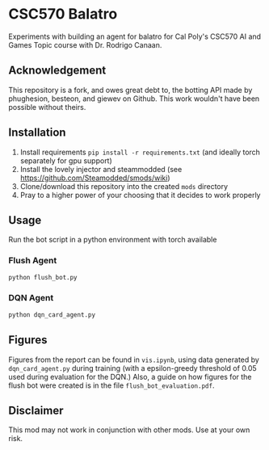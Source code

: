 # CSC570 Balatro

Experiments with building an agent for balatro for Cal Poly's CSC570 AI and
Games Topic course with Dr. Rodrigo Canaan.

## Acknowledgement

This repository is a fork, and owes great debt to, the botting API made by
phughesion, besteon, and giewev on Github. This work wouldn't have been possible
without theirs.

## Installation

1. Install requirements `pip install -r requirements.txt` (and ideally torch separately for gpu support)
2. Install the lovely injector and steammodded (see https://github.com/Steamodded/smods/wiki)
3. Clone/download this repository into the created `mods` directory
4. Pray to a higher power of your choosing that it decides to work properly

## Usage

Run the bot script in a python environment with torch available

### Flush Agent

```bash
python flush_bot.py
```

### DQN Agent

```bash
python dqn_card_agent.py
```

## Figures

Figures from the report can be found in `vis.ipynb`, using data generated by
`dqn_card_agent.py` during training (with a epsilon-greedy
threshold of 0.05 used during evaluation for the DQN.) Also, a guide on how
figures for the flush bot were created is in the file `flush_bot_evaluation.pdf`.

## Disclaimer

This mod may not work in conjunction with other mods. Use at your own risk.
